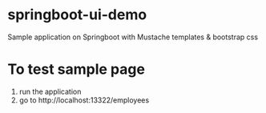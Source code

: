 # springboot-ui-demo
Sample application on Springboot with Mustache templates &amp; bootstrap css

# To test sample page
1. run the application
2. go to http://localhost:13322/employees
